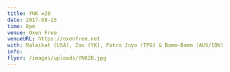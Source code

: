 ```yaml
---
title: YNK ≠28
date: 2017-08-25
time: 8pm
venue: Oxen Free
venueURL: https://oxenfree.net
with: Malaikat (USA), Zoo (YK), Potro Joyo (TPG) & Bamm-Bamm (AUS/IDN)
info:
flyer: /images/uploads/YNK28.jpg
---
```


